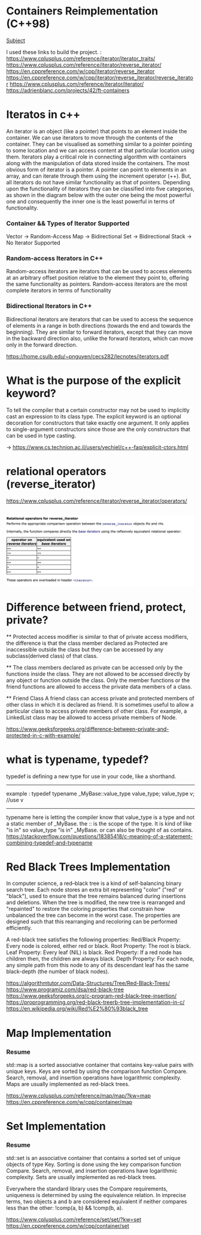 # Containers Reimplementation (C++98)
<a href="en.subject.pdf"> Subject </a>

I used these links to build the project. :
https://www.cplusplus.com/reference/iterator/iterator_traits/
https://www.cplusplus.com/reference/iterator/reverse_iterator/
https://en.cppreference.com/w/cpp/iterator/reverse_iterator
https://en.cppreference.com/w/cpp/iterator/reverse_iterator/reverse_iterator
https://www.cplusplus.com/reference/iterator/iterator/
https://adrienblanc.com/projects/42/ft-containers

# Iteratos in c++
An iterator is an object (like a pointer) that points to an element inside the container.
We can use iterators to move through the contents of the container. They can be
visualised as something similar to a pointer pointing to some location and we can
access content at that particular location using them.
Iterators play a critical role in connecting algorithm with containers along with the
manipulation of data stored inside the containers. The most obvious form of iterator is a
pointer. A pointer can point to elements in an array, and can iterate through them using
the increment operator (++). But, all iterators do not have similar functionality as that of
pointers.
Depending upon the functionality of iterators they can be classified into five categories,
as shown in the diagram below with the outer one being the most powerful one and
consequently the inner one is the least powerful in terms of functionality.

<h3> Container && Types of Iterator Supported </h3>
Vector    -> Random-Access
Map       -> Bidirectional
Set       -> Bidirectional
Stack     -> No Iterator Supported

<h3> Random-access Iterators in C++ </h3>
Random-access iterators are iterators that can be used to access elements at an
arbitrary offset position relative to the element they point to, offering the same
functionality as pointers. Random-access iterators are the most complete iterators in
terms of functionality

<h3> Bidirectional Iterators in C++ </h3>
Bidirectional iterators are iterators that can be used to access the sequence of elements in a
range in both directions (towards the end and towards the beginning). They are similar to
forward iterators, except that they can move in the backward direction also, unlike the forward
iterators, which can move only in the forward direction.

https://home.csulb.edu/~pnguyen/cecs282/lecnotes/iterators.pdf

# What is the purpose of the explicit keyword? #
To tell the compiler that a certain constructor may not be used to implicitly 
cast an expression to its class type.
The explicit keyword is an optional decoration for constructors that take exactly
one argument. It only applies to single-argument constructors since those are the
only constructors that can be used in type casting.

-> https://www.cs.technion.ac.il/users/yechiel/c++-faq/explicit-ctors.html

# relational operators (reverse_iterator)
https://www.cplusplus.com/reference/iterator/reverse_iterator/operators/
<div style="display: inline_block"><br/>
  <img align="center" alt="relational_operator" src="img/relational_operator.png" />
</div>

# Difference between friend, protect, private?
** Protected access modifier is similar to that of private access modifiers,
the difference is that the class member declared as Protected are inaccessible outside
the class but they can be accessed by any subclass(derived class) of that class.

** The class members declared as private can be accessed only by the functions inside 
the class. They are not allowed to be accessed directly by any object or function outside
the class. Only the member functions or the friend functions are allowed to access 
the private data members of a class.

** Friend Class A friend class can access private and protected members of other class 
in which it is declared as friend. It is sometimes useful to allow a particular class 
to access private members of other class. For example, a LinkedList class may be allowed 
to access private members of Node. 

https://www.geeksforgeeks.org/difference-between-private-and-protected-in-c-with-example/

# what is typename, typedef?
typedef is defining a new type for use in your code, like a shorthand.
**********************************************************************
example :
typedef typename _MyBase::value_type value_type;
value_type v;
//use v
*************************************************************************
typename here is letting the compiler know that value_type is a type and not a static member of _MyBase.
the :: is the scope of the type. It is kind of like "is in" so value_type "is in" _MyBase.
or can also be thought of as contains.
https://stackoverflow.com/questions/18385418/c-meaning-of-a-statement-combining-typedef-and-typename


# Red Black Trees Implementation

In computer science, a red–black tree is a kind of self-balancing binary search tree.
Each node stores an extra bit representing "color" ("red" or "black"), used to ensure that the 
tree remains balanced during insertions and deletions.
When the tree is modified, the new tree is rearranged and "repainted" to restore the coloring properties 
that constrain how unbalanced the tree can become in the worst case. The properties are designed such that 
this rearranging and recoloring can be performed efficiently.

A red-black tree satisfies the following properties:
Red/Black Property: Every node is colored, either red or black.
Root Property: The root is black.
Leaf Property: Every leaf (NIL) is black.
Red Property: If a red node has children then, the children are always black.
Depth Property: For each node, any simple path from this node to any of its descendant 
leaf has the same black-depth (the number of black nodes).

https://algorithmtutor.com/Data-Structures/Tree/Red-Black-Trees/
https://www.programiz.com/dsa/red-black-tree
https://www.geeksforgeeks.org/c-program-red-black-tree-insertion/
https://proprogramming.org/red-black-treerb-tree-implementation-in-c/
https://en.wikipedia.org/wiki/Red%E2%80%93black_tree

# Map Implementation
<h3> Resume </h3>
std::map is a sorted associative container that contains key-value pairs
with unique keys. Keys are sorted by using the comparison function Compare.
Search, removal, and insertion operations have logarithmic complexity. 
Maps are usually implemented as red-black trees.

https://www.cplusplus.com/reference/map/map/?kw=map
https://en.cppreference.com/w/cpp/container/map


# Set Implementation
<h3> Resume </h3>
std::set is an associative container that contains a sorted set of unique objects of type
Key. Sorting is done using the key comparison function Compare. Search, removal, and 
insertion operations have logarithmic complexity. Sets are usually implemented as red-black trees.

Everywhere the standard library uses the Compare requirements, uniqueness is determined by 
using the equivalence relation. In imprecise terms, two objects a and b are considered 
equivalent if neither compares less than the other: !comp(a, b) && !comp(b, a).

https://www.cplusplus.com/reference/set/set/?kw=set
https://en.cppreference.com/w/cpp/container/set
